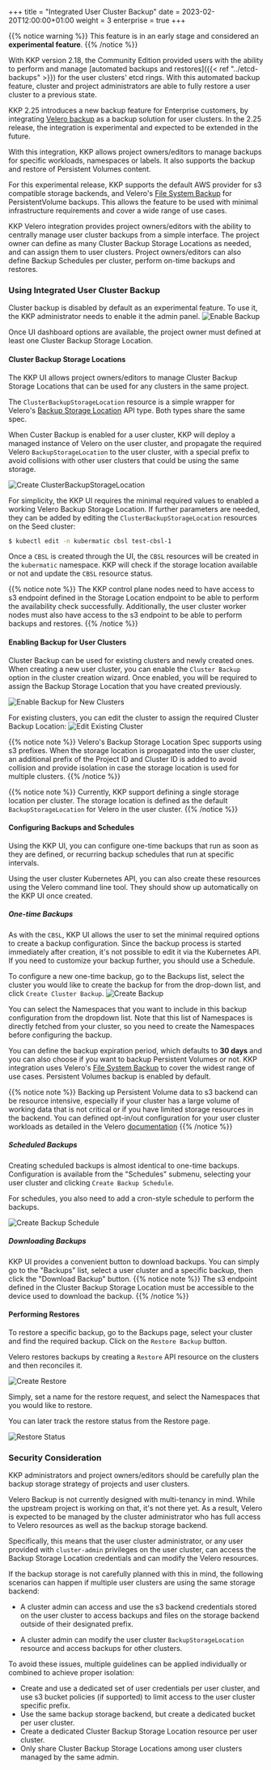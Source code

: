 +++
title = "Integrated User Cluster Backup"
date = 2023-02-20T12:00:00+01:00
weight = 3
enterprise = true
+++

{{% notice warning %}}
This feature is in an early stage and considered an **experimental feature**.
{{% /notice %}}

With KKP version 2.18, the Community Edition provided users with the ability to perform and manage [automated backups and restores]({{< ref "../etcd-backups" >}}) for the user clusters' etcd rings. With this automated backup feature, cluster and project administrators are able to fully restore a user cluster to a previous state.

KKP 2.25 introduces a new backup feature for Enterprise customers, by integrating [Velero backup](https://velero.io/) as a backup solution for user clusters. In the 2.25 release, the integration is experimental and expected to be extended in the future.

With this integration, KKP allows project owners/editors to manage backups for specific workloads, namespaces or labels. It also supports the backup and restore of Persistent Volumes content.

For this experimental release, KKP supports the default AWS provider for s3 compatible storage backends, and Velero's [File System Backup](https://velero.io/docs/v1.12/file-system-backup/) for PersistentVolume backups. This allows the feature to be used with minimal infrastructure requirements and cover a wide range of use cases.

KKP Velero integration provides project owners/editors with the ability to centrally manage user cluster backups from a simple interface. The project owner can define as many Cluster Backup Storage Locations as needed, and can assign them to user clusters. Project owners/editors can also define Backup Schedules per cluster, perform on-time backups and restores.

### Using Integrated User Cluster Backup

Cluster backup is disabled by default as an experimental feature. To use it, the KKP administrator needs to enable it the admin panel.
![Enable Backup](images/enable-bakcup-kkp.png?classes=shadow,border "Enable Backup")

Once UI dashboard options are available, the project owner must defined at least one Cluster Backup Storage Location.

#### Cluster Backup Storage Locations

The KKP UI allows project owners/editors to manage Cluster Backup Storage Locations that can be used for any clusters in the same project.

The `ClusterBackupStorageLocation` resource is a simple wrapper for Velero's [Backup Storage Location](https://velero.io/docs/v1.12/api-types/backupstoragelocation/) API type. Both types share the same spec.

When Custer Backup is enabled for a user cluster, KKP will deploy a managed instance of Velero on the user cluster, and propagate the required Velero `BackupStorageLocation` to the user cluster, with a special prefix to avoid collisions with other user clusters that could be using the same storage.


![Create ClusterBackupStorageLocation](images/create-cbsl.png?classes=shadow,border "Create ClusterBackupStorageLocation")

For simplicity, the KKP UI requires the minimal required values to enabled a working Velero Backup Storage Location. If further parameters are needed, they can be added by editing the `ClusterBackupStorageLocation` resources on the Seed cluster:

```bash
$ kubectl edit -n kubermatic cbsl test-cbsl-1
```

Once a `CBSL` is created through the UI, the `CBSL` resources will be created in the `kubermatic` namespace. KKP will check if the storage location available or not and update the `CBSL` resource status.

{{% notice note %}}
The KKP control plane nodes need to have access to s3 endpoint defined in the Storage Location endpoint to be able to perform the availability check successfully. Additionally, the user cluster worker nodes must also have access to the s3 endpoint to be able to perform backups and restores.
{{% /notice %}}

#### Enabling Backup for User Clusters
Cluster Backup can be used for existing clusters and newly created ones. When creating a new user cluster, you can enable the `Cluster Backup` option in the cluster creation wizard. Once enabled, you will be required to assign the Backup Storage Location that you have created previously.

![Enable Backup for New Clusters](images/enable-backup-new-cluster.png?classes=shadow,border "Enable Backup for New Clusters")


For existing clusters, you can edit the cluster to assign the required Cluster Backup Location:
![Edit Existing Cluster](images/enable-backup-edit-cluster.png?classes=shadow,border "Edit Existing Cluster")

{{% notice note %}}
Velero's Backup Storage Location Spec supports using s3 prefixes. When the storage location is propagated into the user cluster, an additional prefix of the Project ID and Cluster ID is added to avoid collision and provide isolation in case the storage location is used for multiple clusters.
{{% /notice %}}

{{% notice note %}}
Currently, KKP support defining a single storage location per cluster. The storage location is defined as the default `BackupStorageLocation` for Velero in the user cluster.
{{% /notice %}}

#### Configuring Backups and Schedules
Using the KKP UI, you can configure one-time backups that run as soon as they are defined, or recurring backup schedules that run at specific intervals.

Using the user cluster Kubernetes API, you can also create these resources using the Velero command line tool. They should show up automatically on the KKP UI once created.

##### One-time Backups
As with the `CBSL`, KKP UI allows the user to set the minimal required options to create a backup configuration. Since the backup process is started immediately after creation, it's not possible to edit it via the Kubernetes API. If you need to customize your backup further, you should use a Schedule.

To configure a new one-time backup, go to the Backups list, select the cluster you would like to create the backup for from the drop-down list, and click `Create Cluster Backup`.
![Create Backup](images/create-backup.png?classes=shadow,border "Create Backup")


You can select the Namespaces that you want to include in this backup configuration from the dropdown list. Note that this list of Namespaces is directly fetched from your cluster, so you need to create the Namespaces before configuring the backup.

You can define the backup expiration period, which defaults to **30 days** and you can also choose if you want to backup Persistent Volumes or not. KKP integration uses Velero's [File System Backup](https://velero.io/docs/v1.12/file-system-backup/) to cover the widest range of use cases. Persistent Volumes backup is enabled by default.

{{% notice note %}}
Backing up Persistent Volume data to s3 backend can be resource intensive, especially if your cluster has a large volume of working data that is not critical or if you have limited storage resources in the backend. You can defined opt-in/out configuration for your user cluster workloads as detailed in the Velero [documentation](https://velero.io/docs/v1.12/file-system-backup/#to-back-up)
{{% /notice %}}

##### Scheduled Backups
Creating scheduled backups is almost identical to one-time backups. Configuration is available from the "Schedules" submenu, selecting your user cluster and clicking `Create Backup Schedule`.

For schedules, you also need to add a cron-style schedule to perform the backups.

![Create Backup Schedule](images/create-schedule.png?classes=shadow,border "Create Backup Schedule")


##### Downloading Backups
KKP UI provides a convenient button to download backups. You can simply go to the "Backups" list, select a user cluster and a specific backup, then click the "Download Backup" button.
{{% notice note %}}
The s3 endpoint defined in the Cluster Backup Storage Location must be accessible to the device used to download the backup.
{{% /notice %}}

#### Performing Restores
To restore a specific backup, go to the Backups page, select your cluster and find the required backup. Click on the `Restore Backup` button.

Velero restores backups by creating a `Restore` API resource on the clusters and then reconciles it.

![Create Restore](images/create-restore.png?classes=shadow,border "Create Restore")

Simply, set a name for the restore request, and select the Namespaces that you would like to restore.

You can later track the restore status from the Restore page.

![Restore Status](images/restore-status.png?classes=shadow,border "Restore Status")



### Security Consideration
KKP administrators and project owners/editors should be carefully plan the backup storage strategy of projects and user clusters.

Velero Backup is not currently designed with multi-tenancy in mind. While the upstream project is working on that, it's not there yet. As a result, Velero is expected to be managed by the cluster administrator who has full access to Velero resources as well as the backup storage backend.

Specifically, this means that the user cluster administrator, or any user provided with `cluster-admin` privileges on the user cluster, can access the Backup Storage Location credentials and can modify the Velero resources.

If the backup storage is not carefully planned with this in mind, the following scenarios can happen if multiple user clusters are using the same storage backend:

- A cluster admin can access and use the s3 backend credentials stored on the user cluster to access backups and files on the storage backend outside of their designated prefix.

- A cluster admin can modify the user cluster `BackupStorageLocation` resource and access backups for other clusters.

To avoid these issues, multiple guidelines can be applied individually or combined to achieve proper isolation:

- Create and use a dedicated set of user credentials per user cluster, and use s3 bucket policies (if supported) to limit access to the user cluster specific prefix.
- Use the same backup storage backend, but create a dedicated bucket per user cluster.
- Create a dedicated Cluster Backup Storage Location resource per user cluster.
- Only share Cluster Backup Storage Locations among user clusters managed by the same admin.
